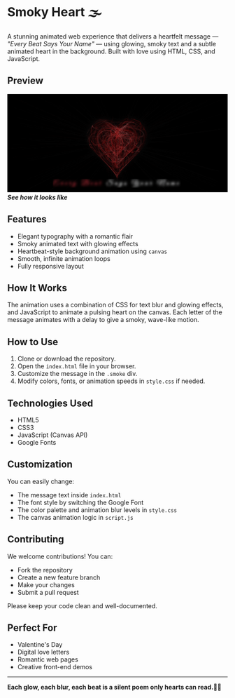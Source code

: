 # Smoky Heart 🌫️

A stunning animated web experience that delivers a heartfelt message — *"Every Beat Says Your Name"* — using glowing, smoky text and a subtle animated heart in the background. Built with love using HTML, CSS, and JavaScript.


## Preview

![Preview](image.png) 
***See how it looks like***


## Features

- Elegant typography with a romantic flair  
- Smoky animated text with glowing effects  
- Heartbeat-style background animation using `canvas`  
- Smooth, infinite animation loops  
- Fully responsive layout

## How It Works

The animation uses a combination of CSS for text blur and glowing effects, and JavaScript to animate a pulsing heart on the canvas. Each letter of the message animates with a delay to give a smoky, wave-like motion.

## How to Use

1. Clone or download the repository.  
2. Open the `index.html` file in your browser.  
3. Customize the message in the `.smoke` div.  
4. Modify colors, fonts, or animation speeds in `style.css` if needed.

## Technologies Used

- HTML5  
- CSS3  
- JavaScript (Canvas API)  
- Google Fonts

## Customization
You can easily change:
- The message text inside `index.html`
- The font style by switching the Google Font
- The color palette and animation blur levels in `style.css`
- The canvas animation logic in `script.js`

## Contributing
We welcome contributions! You can:
- Fork the repository  
- Create a new feature branch  
- Make your changes  
- Submit a pull request  

Please keep your code clean and well-documented.

## Perfect For

- Valentine's Day  
- Digital love letters  
- Romantic web pages  
- Creative front-end demos

---
**Each glow, each blur, each beat is a silent poem only hearts can read.🎀🧿**

